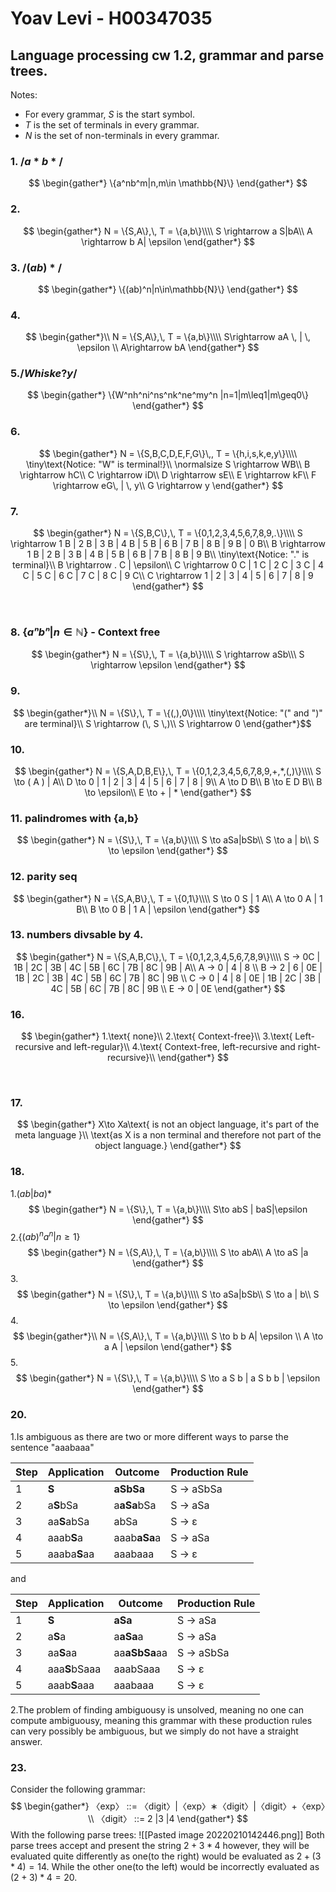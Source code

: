 # Yoav Levi - H00347035
## Language processing cw 1.2, grammar and parse trees.
Notes: 
* For every grammar, $S$ is the start symbol.
* $T$ is the set of terminals in every grammar.
* $N$ is the set of non-terminals in every grammar.

### 1. $/a*b*/$
$$
\begin{gather*}
	\{a^nb^m|n,m\in
	\mathbb{N}\}
\end{gather*}
$$
### 2. 

$$
\begin{gather*}
	N = \{S,A\},\,
	T = \{a,b\}\\\\
	S \rightarrow a S|bA\\
	A \rightarrow b A| \epsilon
\end{gather*}
$$
### 3. $/(ab)*/$
$$
\begin{gather*}
	\{(ab)^n|n\in\mathbb{N}\}
\end{gather*}
$$
### 4.
$$
\begin{gather*}\\
	N = \{S,A\},\,
	T = \{a,b\}\\\\
	S\rightarrow aA \, | \, \epsilon \\
	A\rightarrow bA
\end{gather*}
$$
### 5.$/Whiske?y/$
$$
\begin{gather*}
	\{W^nh^ni^ns^nk^ne^my^n |n=1|m\leq1|m\geq0\}
\end{gather*}
$$
### 6.
$$
\begin{gather*}
	N = \{S,B,C,D,E,F,G\}\,,
	T = \{h,i,s,k,e,y\}\\\\
	\tiny\text{Notice: "W" is terminal!}\\
	\normalsize S \rightarrow WB\\
	B \rightarrow hC\\
	C \rightarrow iD\\
	D \rightarrow sE\\
	E \rightarrow kF\\
	F \rightarrow eG\, | \, y\\
	G \rightarrow y
\end{gather*}
$$
### 7.
$$
\begin{gather*}
	N = \{S,B,C\},\,
	T = \{0,1,2,3,4,5,6,7,8,9,.\}\\\\
	S \rightarrow 1 B | 2 B | 3 B | 4 B | 5 B | 6 B | 7 B | 8 B | 9 B | 0 B\\
	B \rightarrow 1 B | 2 B | 3 B | 4 B | 5 B | 6 B | 7 B | 8 B | 9 B\\
	\tiny\text{Notice: "." is terminal}\\
	B \rightarrow . C | \epsilon\\
	C \rightarrow 0 C | 1 C | 2 C | 3 C | 4 C | 5 C | 6 C | 7 C | 8 C | 9 C\\
	C \rightarrow 1 | 2 | 3 | 4 | 5 | 6 | 7 | 8 | 9
\end{gather*}
$$

<div style="page-break-after: always; visibility: hidden">
\pagebreak
</div>

### 8.  $\{ aⁿ bⁿ | n ∈ ℕ\} \text{ - Context free}$
$$
\begin{gather*}
	N = \{S\},\,
	T = \{a,b\}\\\\
S \rightarrow aSb\\\
S \rightarrow \epsilon
\end{gather*}
$$
### 9. 
$$
\begin{gather*}\\
	N = \{S\},\,
	T = \{(,),0\}\\\\
\tiny\text{Notice: "(" and ")" are terminal}\\
S \rightarrow (\, S \,)\\
S \rightarrow 0
\end{gather*}$$
### 10.
$$
\begin{gather*}
	N = \{S,A,D,B,E\},\,
	T = \{0,1,2,3,4,5,6,7,8,9,+,*,(,)\}\\\\
	S \to ( A ) | A\\
	D \to 0 | 1 | 2 | 3 | 4 | 5 | 6 | 7 | 8 | 9\\
	A \to D B\\
	B \to E D B\\
	B \to \epsilon\\
	E \to + | *
\end{gather*}
$$
### 11. $\text{palindromes with \{a,b\}}$
$$
\begin{gather*}
	N = \{S\},\,
	T = \{a,b\}\\\\
	S \to aSa|bSb\\
	S \to a | b\\
	S \to \epsilon
\end{gather*}
$$
### 12. $\text{parity seq}$
$$
\begin{gather*}
	N = \{S,A,B\},\,
	T = \{0,1\}\\\\
	S \to 0 S | 1 A\\
	A \to 0 A | 1 B\\
	B \to 0 B | 1 A | \epsilon
\end{gather*}
$$
### 13. $\text{numbers divsable by 4.}$
$$
\begin{gather*}
	N = \{S,A,B,C\},\,
	T = \{0,1,2,3,4,5,6,7,8,9\}\\\\
	S → 0C | 1B | 2C | 3B | 4C | 5B | 6C | 7B | 8C | 9B | A\\  
	A → 0 | 4 | 8  \\
	B → 2 | 6 | 0E | 1B | 2C | 3B | 4C | 5B | 6C | 7B | 8C | 9B \\ 
	C → 0 | 4 | 8 | 0E | 1B | 2C | 3B | 4C | 5B | 6C | 7B | 8C | 9B \\ 
	E → 0 | 0E
\end{gather*}
$$
### 16.
$$
\begin{gather*}
1.\text{ none}\\
2.\text{ Context-free}\\
3.\text{ Left-recursive and left-regular}\\
4.\text{ Context-free, left-recursive and right-recursive}\\
\end{gather*}
$$

<div style="page-break-after: always; visibility: hidden">
\pagebreak
</div>

### 17.
$$
\begin{gather*}
X\to Xa\text{ is not an object language, it's part of the meta language }\\
\text{as X is a non terminal and therefore not part of the object language.}
\end{gather*}
$$
### 18.
1.$(ab|ba)*$
$$
\begin{gather*}
	N = \{S\},\,
	T = \{a,b\}\\\\
	S\to abS | baS|\epsilon
\end{gather*}
$$
2.$\{(ab)^n a^n| n≥1\}$
$$
\begin{gather*}
	N = \{S,A\},\,
	T = \{a,b\}\\\\
	S \to abA\\
	A \to aS |a
\end{gather*}
$$
3.
$$
\begin{gather*}
	N = \{S\},\,
	T = \{a,b\}\\\\
	S \to aSa|bSb\\
	S \to a | b\\
	S \to \epsilon
\end{gather*}
$$
4.
$$
\begin{gather*}\\
	N = \{S,A\},\,
	T = \{a,b\}\\\\
	S \to b b A| \epsilon \\
	A \to a A | \epsilon
\end{gather*}
$$
5.
$$
\begin{gather*}
	N = \{S\},\,
	T = \{a,b\}\\\\
	S \to a S b | a S b b | \epsilon
\end{gather*}
$$
### 20.
1.Is ambiguous as there are two or more different ways to parse the sentence "aaabaaa"

| Step | Application  | Outcome       | Production Rule |
| ---- | ------------ | ------------ | --------------- |
| 1    | **S**        | **aSbSa**    | S → aSbSa       |
| 2    | a**S**bSa    | a**aSa**bSa  | S → aSa         |
| 3    | aa**S**abSa  | abSa         | S → ɛ           |
| 4    | aaab**S**a   | aaab**aSa**a | S → aSa         |
| 5    | aaaba**S**aa | aaabaaa      | S → ɛ           |

and

| Step | Application  | Outcome       | Production Rule |
| ---- | ------------ | ------------ | --------------- |
| 1    | **S**        | **aSa**    | S → aSa       |
| 2    | a**S**a    | a**aSa**a  | S → aSa         |
| 3    | aa**S**aa  | aa**aSbSa**aa         | S → aSbSa           |
| 4    | aaa**S**bSaaa   | aaabSaaa | S → ɛ         |
| 5    | aaab**S**aaa | aaabaaa      | S → ɛ           |

2.The problem of finding ambiguousy is unsolved, meaning no one can compute ambiguousy, meaning this grammar with these production rules can very possibly be ambiguous, but we simply do not have a straight answer.
### 23.
Consider the following grammar:
$$
\begin{gather*}
〈exp〉 ::= 〈digit〉|〈exp〉∗〈digit〉|〈digit〉+〈exp〉\\
〈digit〉 ::= 2 |3 |4
\end{gather*}
$$
With the following parse trees:
![[Pasted image 20220210142446.png]]
Both parse trees accept and present the string $2+3*4$ however, they will be evaluated
quite differently as one(to the right) would be evaluated as $2 + ( 3 * 4 ) = 14$.
While the other one(to the left) would be incorrectly evaluated as $(2+3) * 4 = 20$.